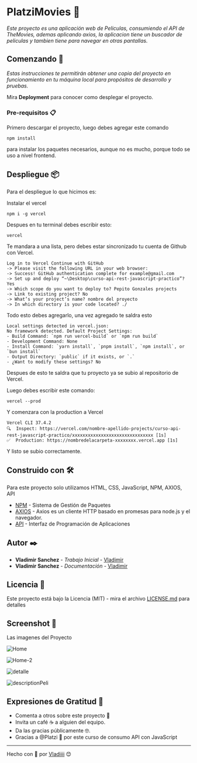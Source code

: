 # PlatziMovies 🎥

_Este proyecto es una aplicación web de Peliculas, consumiendo el API de TheMovies, ademas aplicando axios, la aplicacion tiene un buscador de peliculas y tambien tiene para navegar en otras pantallas._

## Comenzando 🚀

_Estas instrucciones te permitirán obtener una copia del proyecto en funcionamiento en tu máquina local para propósitos de desarrollo y pruebas._

Mira **Deployment** para conocer como desplegar el proyecto.

### Pre-requisitos 📋

Primero descargar el proyecto, luego debes agregar este comando

```
npm install
```

para instalar los paquetes necesarios, aunque no es mucho, porque todo se uso a nivel frontend.

## Despliegue 📦

Para el despliegue lo que hicimos es:

Instalar el vercel

```
npm i -g vercel
```

Despues en tu terminal debes escribir esto:

```
vercel
```

Te mandara a una lista, pero debes estar sincronizado tu cuenta de Github con Vercel.

```
Log in to Vercel Continue with GitHub
-> Please visit the following URL in your web browser:
-> Success! GitHub authentication complete for example@gmail.com
-> Set up and deploy “~\Desktop\curso-api-rest-javascript-practico”? Yes
-> Which scope do you want to deploy to? Pepito Gonzales projects
-> Link to existing project? No
-> What’s your project’s name? nombre del proyecto
-> In which directory is your code located? ./
```

Todo esto debes agregarlo, una vez agregado te saldra esto

```
Local settings detected in vercel.json:
No framework detected. Default Project Settings:
- Build Command: `npm run vercel-build` or `npm run build`
- Development Command: None
- Install Command: `yarn install`, `pnpm install`, `npm install`, or `bun install`
- Output Directory: `public` if it exists, or `.`
- ¿Want to modify these settings? No
```

Despues de esto te saldra que tu proyecto ya se subio al repositorio de Vercel.

Luego debes escribir este comando:

```
vercel --prod
```

Y comenzara con la production a Vercel

```
Vercel CLI 37.4.2
🔍  Inspect: https://vercel.com/nombre-apellido-projects/curso-api-rest-javascript-practico/xxxxxxxxxxxxxxxxxxxxxxxxxxxxxxx [1s]
✅  Production: https://nombredelacarpeta-xxxxxxxx.vercel.app [1s]
```

Y listo se subio correctamente.

## Construido con 🛠️

Para este proyecto solo utilizamos HTML, CSS, JavaScript, NPM, AXIOS, API

- [NPM](https://docs.npmjs.com/) - Sistema de Gestión de Paquetes
- [AXIOS](https://axios-http.com/docs/intro) - Axios es un cliente HTTP basado en promesas para node.js y el navegador.
- [API](https://apidocjs.com/) - Interfaz de Programación de Aplicaciones

## Autor ✒️

- **Vladimir Sanchez** - _Trabajo Inicial_ - [Vladimir](https://github.com/vladi965)
- **Vladimir Sanchez** - _Documentación_ - [Vladimir](https://github.com/vladi965)

## Licencia 📄

Este proyecto está bajo la Licencia (MIT) - mira el archivo [LICENSE.md](LICENSE.md) para detalles

## Screenshot 📸

Las imagenes del Proyecto

![Home](https://github.com/user-attachments/assets/12f6562c-45b1-4a19-9828-5efccc793066)

![Home-2](https://github.com/user-attachments/assets/4932729f-3406-4246-9702-5427a24a01e4)

![detalle](https://github.com/user-attachments/assets/9248023e-6d38-4d6f-871f-a18dba73a1da)

![descriptionPeli](https://github.com/user-attachments/assets/31898b75-7663-483e-b79e-31ae07615170)

## Expresiones de Gratitud 🎁

- Comenta a otros sobre este proyecto 📢
- Invita un café ☕ a alguien del equipo.
- Da las gracias públicamente 🤓.
- Gracias a @Platzi 💚 por este curso de consumo API con JavaScript

---

Hecho con 💚 por [Vladiiii](https://github.com/vladi965) 😊
